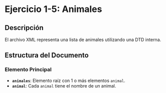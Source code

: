 # Ejercicio 1-5: Animales

## Descripción
El archivo XML representa una lista de animales utilizando una DTD interna.

## Estructura del Documento
### Elemento Principal
- **`animales`**: Elemento raíz con 1 o más elementos `animal`.
- **`animal`**: Cada `animal` tiene el nombre de un animal.